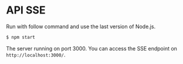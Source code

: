 # API SSE

Run with follow command and use the last version of Node.js.

```bash
$ npm start
```

The server running on port 3000. You can access the SSE endpoint on `http://localhost:3000/`.
